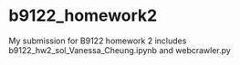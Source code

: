 # b9122_homework2
My submission for B9122 homework 2 includes b9122_hw2_sol_Vanessa_Cheung.ipynb and webcrawler.py
